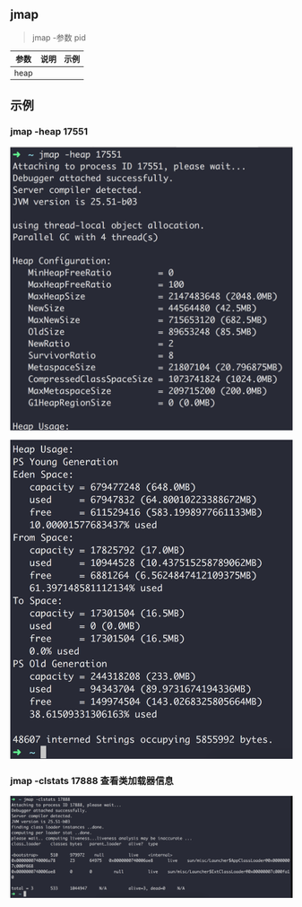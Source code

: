 ## jmap

> jmap -参数 pid

|参数|说明|示例|
|---|---|---|
|heap|||


## 示例

### jmap -heap 17551
![](img/p66.png)

![](img/p67.png)


### jmap -clstats 17888 查看类加载器信息

![](img/p68.png)


